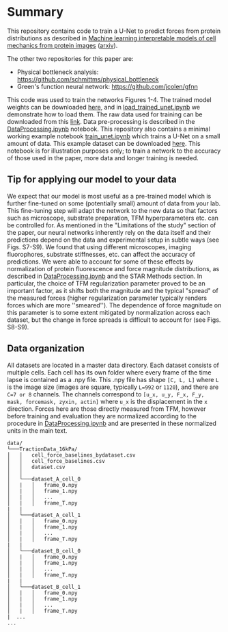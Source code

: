 
# Summary

This repository contains code to train a U-Net to predict forces from protein distributions as described in [Machine learning interpretable models of cell mechanics from protein images](https://www.cell.com/cell/fulltext/S0092-8674(23)01331-4) ([arxiv](https://arxiv.org/abs/2303.00176)).

The other two repositories for this paper are:
 - Physical bottleneck analysis: https://github.com/schmittms/physical_bottleneck
 - Green's function neural network: https://github.com/jcolen/gfnn

This code was used to train the networks Figures 1-4. The trained model weights can be downloaded [here](https://uchicago.box.com/s/o6gpcdaxzv9t6ffus81o6we2226k3jc9), and in [load_trained_unet.ipynb](load_trained_unet.ipynb) we demonstrate how to load them. The raw data used for training can be downloaded from this [link](https://uchicago.box.com/s/s0poevx1iaa8f6iywv59uftbimjuoss1). Data pre-processing is described in the [DataProcessing.ipynb](DataProcessing.ipynb) notebook. This repository also contains a minimal working example notebook [train_unet.ipynb](train_unet.ipynb) which trains a U-Net on a small amount of data. This example dataset can be downloaded [here](https://uchicago.box.com/s/axbn54r31amvrnfck82hjmz01qsvd0ox). This notebook is for illustration purposes only; to train a network to the accuracy of those used in the paper, more data and longer training is needed.

## Tip for applying our model to your data
We expect that our model is most useful as a pre-trained model which is further fine-tuned on some (potentially small) amount of data from your lab. This fine-tuning step will adapt the network to the new data so that factors such as microscope, substrate preparation, TFM hyperparameters etc. can be controlled for. As mentioned in the "Limitations of the study" section of the paper, our neural networks inherently rely on the data itself and their predictions depend on the data and experimental setup in subtle ways (see Figs. S7-S9). We found that using different microscopes, imaging fluorophores, substrate stiffnesses, etc. can affect the accuracy of predictions. We were able to account for some of these effects by normalization of protein fluorescence and force magnitude distributions, as described in [DataProcessing.ipynb](DataProcessing.ipynb) and the STAR Methods section. In particular, the choice of TFM regularization parameter proved to be an important factor, as it shifts both the magnitude and the typical "spread" of the measured forces (higher regularization parameter typically renders forces which are more ''smeared''). The dependence of force magnitude on this parameter is to some extent mitigated by normalization across each dataset, but the change in force spreads is difficult to account for (see Figs. S8-S9).

## Data organization

All datasets are located in a master data directory. Each dataset consists of multiple cells. Each cell has its own folder where every frame of the time lapse is contained as a .npy file. This .npy file has shape `[C, L, L]` where `L` is the image size (images are square, typically `L=992` or `1120`), and there are `C=7 or 8` channels. The channels correspond to `[u_x, u_y, F_x, F_y, mask, forcemask, zyxin, actin]` where `u_x` is the displacement in the `x` direction. Forces here are those directly measured from TFM, however before training and evaluation they are normalized according to the procedure in [DataProcessing.ipynb](DataProcessing.ipynb) and are presented in these normalized units in the main text.

```
data/
└───TractionData_16kPa/
│   │   cell_force_baselines_bydataset.csv
│   │   cell_force_baselines.csv
│   │   dataset.csv
│   │
│   └───dataset_A_cell_0
│   |   │   frame_0.npy
│   |   │   frame_1.npy
│   |   │   ...
│   |   │   frame_T.npy 
|   |
│   └───dataset_A_cell_1
│   |   │   frame_0.npy
│   |   │   frame_1.npy
│   |   │   ...
│   |   │   frame_T.npy
|   |
│   └───dataset_B_cell_0
│   |   │   frame_0.npy
│   |   │   frame_1.npy
│   |   │   ...
│   |   │   frame_T.npy 
|   |
│   └───dataset_B_cell_1
│   |   │   frame_0.npy
│   |   │   frame_1.npy
│   |   │   ...
│   |   │   frame_T.npy 
|  ...
...
```

